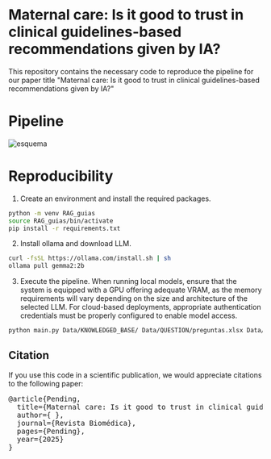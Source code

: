 # Maternal care: Is it good to trust in clinical guidelines-based recommendations given by IA?

This repository contains the necessary code to reproduce the pipeline for our paper title "Maternal care: Is it good to trust in clinical guidelines-based
recommendations given by IA?"

# Pipeline

[<img width="614" alt="image" src="https://github.com/user-attachments/assets/05f8bca5-9eae-4008-8730-fe70ec1a5b69" />]: #
![esquema](https://github.com/user-attachments/assets/6272f495-c6a8-4e3f-9eb9-29356daf83ab)

# Reproducibility

1. Create an environment and install the required packages.

```bash
python -m venv RAG_guias
source RAG_guias/bin/activate
pip install -r requirements.txt
```

2. Install ollama and download LLM.

```bash
curl -fsSL https://ollama.com/install.sh | sh
ollama pull gemma2:2b
```

3. Execute the pipeline. When running local models, ensure that the system is equipped with a GPU offering adequate VRAM, as the memory requirements will vary depending on the size and architecture of the selected LLM. For cloud-based deployments, appropriate authentication credentials must be properly configured to enable model access.

```bash
python main.py Data/KNOWLEDGED_BASE/ Data/QUESTION/preguntas.xlsx Data/ANSWER/ Data/GROUND_TRUTH/ground_truth.xlsx config.yml
```

## Citation

If you use this code in a scientific publication, we would appreciate citations to the following paper:

<pre>
@article{Pending,
  title={Maternal care: Is it good to trust in clinical guidelines-based recommendations given by IA?},
  author={ },
  journal={Revista Biomédica},
  pages={Pending},
  year={2025}
}
</pre>
